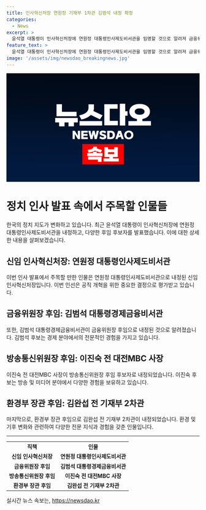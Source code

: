 ```yaml
---
title: 인사혁신처장 연원정 기재부 1차관 김범석 내정 확정
categories:
  - News
excerpt: >
  윤석열 대통령이 인사혁신처장에 연원정 대통령인사제도비서관을 임명할 것으로 알려져 금융위원장 후보자에 김병환 기획재정부 1차관의 후임으로는 김범석 대통령경제금융비서관이 내정된 것으로 전해진다. 이에 나아가 윤 대통령은 이날 금융위원장 후보자에 김병환 기획재정부 1차관을, 방송통신위원장 후보자에 이진숙 전 대전MBC 사장을, 환경부 장관 후보자에 김완섭 전 기재부 2차관을 내정했다. 이에 대한 발표는 오전 중에 이뤄질 것으로 전망된다.
feature_text: >
  윤석열 대통령이 인사혁신처장에 연원정 대통령인사제도비서관을 임명할 것으로 알려져 금융위원장 후보자에 김병환 기획재정부 1차관의 후임으로는 김범석 대통령경제금융비서관이 내정된 것으로 전해진다. 이에 나아가 윤 대통령은 이날 금융위원장 후보자에 김병환 기획재정부 1차관을, 방송통신위원장 후보자에 이진숙 전 대전MBC 사장을, 환경부 장관 후보자에 김완섭 전 기재부 2차관을 내정했다. 이에 대한 발표는 오전 중에 이뤄질 것으로 전망된다.
image: '/assets/img/newsdao_breakingnews.jpg'
---
```


<p><img src="/assets/img/newsdao_breakingnews.jpg" alt="pcversion 속보" /></p>

<h1>정치 인사 발표 속에서 주목할 인물들</h1>

<p data-ke-size="size16">한국의 정치 지도가 변화하고 있습니다. 최근 윤석열 대통령이 인사혁신처장에 연원정 대통령인사제도비서관을 내정하고, 다양한 후임 후보자를 발표했습니다. 이에 대한 상세한 내용을 살펴보겠습니다.</p>

<h2>신임 인사혁신처장: 연원정 대통령인사제도비서관</h2>

<p data-ke-size="size16">이번 인사 발표에서 주목할 만한 인물은 연원정 대통령인사제도비서관으로 내정된 신임 인사혁신처장입니다. 이번 인선은 공직 개혁을 위한 중요한 결정으로 평가받고 있습니다.</p>

<h2>금융위원장 후임: 김범석 대통령경제금융비서관</h2>

<p data-ke-size="size16">또한, 김범석 대통령경제금융비서관이 금융위원장 후임으로 내정된 것으로 알려졌습니다. 김범석 후보는 경제 분야에서의 전문적인 경험을 가지고 있습니다.</p>

<h2>방송통신위원장 후임: 이진숙 전 대전MBC 사장</h2>

<p data-ke-size="size16">이진숙 전 대전MBC 사장이 방송통신위원장 후임 후보자로 내정되었습니다. 이진숙 후보는 방송 및 미디어 분야에서 다양한 경험을 보유하고 있습니다.</p>

<h2>환경부 장관 후임: 김완섭 전 기재부 2차관</h2>

<p data-ke-size="size16">마지막으로, 환경부 장관 후임으로 김완섭 전 기재부 2차관이 내정되었습니다. 환경 및 기후 변화와 관련하여 다양한 전문 지식과 경험을 갖춘 인물입니다.</p>

<hr>

<table>
  <tr>
    <td style="text-align: center; height: 17px;"><b>직책</b></td>
    <td style="text-align: center; height: 17px;"><b>인물</b></td>
  </tr>
  <tr>
    <td style="text-align: center; height: 17px;"><b>신임 인사혁신처장</b></td>
    <td style="text-align: center; height: 17px;"><b>연원정 대통령인사제도비서관</b></td>
  </tr>
  <tr>
    <td style="text-align: center; height: 17px;"><b>금융위원장 후임</b></td>
    <td style="text-align: center; height: 17px;"><b>김범석 대통령경제금융비서관</b></td>
  </tr>
  <tr>
    <td style="text-align: center; height: 17px;"><b>방송통신위원장 후임</b></td>
    <td style="text-align: center; height: 17px;"><b>이진숙 전 대전MBC 사장</b></td>
  </tr>
  <tr>
    <td style="text-align: center; height: 17px;"><b>환경부 장관 후임</b></td>
    <td style="text-align: center; height: 17px;"><b>김완섭 전 기재부 2차관</b></td>
  </tr>
</table>
실시간 뉴스 속보는, <a href="https://newsdao.kr" rel="dofollow">https://newsdao.kr</a>


